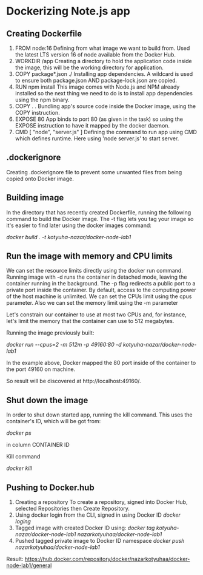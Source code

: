 # Dockerizing Note.js app

## Creating Dockerfile

1. FROM node:16
Defining from what image we want to build from. Used the latest LTS version 16 of node available from the Docker Hub.
2. WORKDIR /app
Creating a directory to hold the application code inside the image, this will be the working directory for application.
3. COPY package*.json ./
Installing app dependencies. A wildcard is used to ensure both package.json AND package-lock.json are copied.
4. RUN npm install
This image comes with Node.js and NPM already installed so the next thing we need to do is to install app dependencies using the npm binary.
5. COPY . .
Bundling app's source code inside the Docker image, using the COPY instruction.
6. EXPOSE 80
App binds to port 80 (as given in the task) so using the EXPOSE instruction to have it mapped by the docker daemon.
7. CMD [ "node", "server.js" ]
Defining the command to run app using CMD which defines runtime. Here using 'node server.js' to start server.


## .dockerignore

Creating .dockerignore file to prevent some unwanted files from being copied onto Docker image.


## Building image

In the directory that has recently created Dockerfile, running the following command to build the Docker image. The -t flag lets you tag your image so it's easier to find later using the docker images command:

*docker build . -t kotyuha-nazar/docker-node-lab1*

## Run the image with memory and CPU limits

We can set the resource limits directly using the docker run command. Running image with -d runs the container in detached mode, leaving the container running in the background. The -p flag redirects a public port to a private port inside the container. By default, access to the computing power of the host machine is unlimited. We can set the CPUs limit using the cpus parameter. Also we can set the memory limit using the -m parameter 

Let's constrain our container to use at most two CPUs and, for instance, let's limit the memory that the container can use to 512 megabytes. 

Running the image previously built:

*docker run --cpus=2 -m 512m -p 49160:80 -d kotyuha-nazar/docker-node-lab1*

In the example above, Docker mapped the 80 port inside of the container to the port 49160 on machine.

So result will be discovered at http://localhost:49160/.

## Shut down the image 

In order to shut down started app, running the kill command. This uses the container's ID, which will be got from:

*docker ps*

in column CONTAINER ID

Kill command 

*docker kill <CONTAINER ID>*


## Pushing to Docker.hub

1. Creating a repository
To create a repository, signed into Docker Hub, selected Repositories then Create Repository.
2. Using docker login from the CLI, signed in using Docker ID
*docker loging*
3. Tagged image with created Docker ID using:
*docker tag kotyuha-nazar/docker-node-lab1 nazarkotyuhaa/docker-node-lab1* 
4. Pushed tagged private image to Docker ID namespace
*docker push nazarkotyuhaa/docker-node-lab1*

Result: 
https://hub.docker.com/repository/docker/nazarkotyuhaa/docker-node-lab1/general
